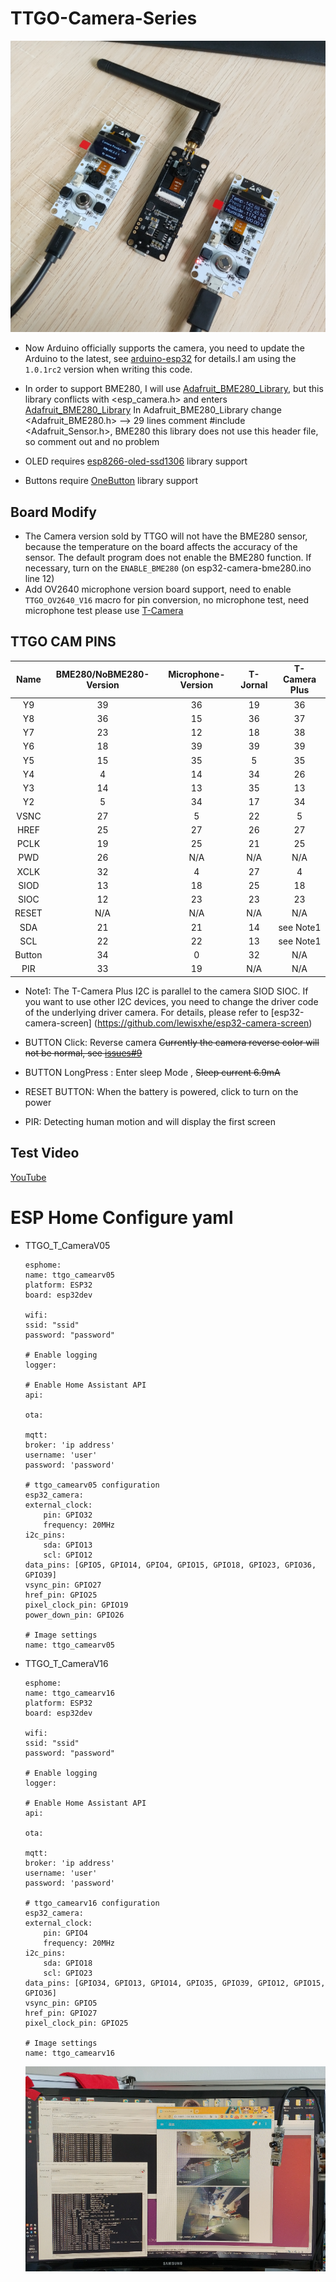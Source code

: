 TTGO-Camera-Series
=====================

![pic](image/1.png)

- Now Arduino officially supports the camera, you need to update the Arduino to the latest, see [arduino-esp32](https://github.com/espressif/arduino-esp32/releases) for details.I am using the `1.0.1rc2` version when writing this code.
  
- In order to support BME280, I will use [Adafruit_BME280_Library](https://github.com/adafruit/Adafruit_BME280_Library), but this library conflicts with <esp_camera.h> and enters [Adafruit_BME280_Library](https://github.com/adafruit/Adafruit_BME280_Library) In Adafruit_BME280_Library change <Adafruit_BME280.h> --> 29 lines comment #include <Adafruit_Sensor.h>, BME280 this library does not use this header file, so comment out and no problem

- OLED requires [esp8266-oled-ssd1306](https://github.com/ThingPulse/esp8266-oled-ssd1306) library support
  
- Buttons require [OneButton](https://github.com/mathertel/OneButton) library support

## Board Modify
- The Camera version sold by TTGO will not have the BME280 sensor, because the temperature on the board affects the accuracy of the sensor. The default program does not enable the BME280 function. If necessary, turn on the `ENABLE_BME280` (on esp32-camera-bme280.ino line 12)
- Add OV2640 microphone version board support, need to enable `TTGO_OV2640_V16` macro for pin conversion, no microphone test, need microphone test please use [T-Camera](https://github.com/Xinyuan-LilyGO/T-Camera)




## TTGO CAM PINS
|  Name  | BME280/NoBME280-Version | Microphone-Version | T-Jornal | T-Camera Plus |
| :----: | :---------------------: | :----------------: | :------: | :-----------: |
|   Y9   |           39            |         36         |    19    |      36       |
|   Y8   |           36            |         15         |    36    |      37       |
|   Y7   |           23            |         12         |    18    |      38       |
|   Y6   |           18            |         39         |    39    |      39       |
|   Y5   |           15            |         35         |    5     |      35       |
|   Y4   |            4            |         14         |    34    |      26       |
|   Y3   |           14            |         13         |    35    |      13       |
|   Y2   |            5            |         34         |    17    |      34       |
|  VSNC  |           27            |         5          |    22    |       5       |
|  HREF  |           25            |         27         |    26    |      27       |
|  PCLK  |           19            |         25         |    21    |      25       |
|  PWD   |           26            |        N/A         |   N/A    |      N/A      |
|  XCLK  |           32            |         4          |    27    |       4       |
|  SIOD  |           13            |         18         |    25    |      18       |
|  SIOC  |           12            |         23         |    23    |      23       |
| RESET  |           N/A           |        N/A         |   N/A    |      N/A      |
|  SDA   |           21            |         21         |    14    |   see Note1   |
|  SCL   |           22            |         22         |    13    |   see Note1   |
| Button |           34            |         0          |    32    |      N/A      |
|  PIR   |           33            |         19         |   N/A    |      N/A      |

- Note1:  The T-Camera Plus I2C is parallel to the camera SIOD SIOC. If you want to use other I2C devices, you need to change the driver code of the underlying driver camera. For details, please refer to [esp32-camera-screen] (https://github.com/lewisxhe/esp32-camera-screen)


* BUTTON Click: Reverse camera ~~Currently the camera reverse color will not be normal, see [issues#9](https://github.com/espressif/esp32-camera/issues/9)~~

* BUTTON LongPress : Enter sleep Mode , ~~Sleep current 6.9mA~~
  
* RESET BUTTON: When the battery is powered, click to turn on the power

* PIR: Detecting human motion and will display the first screen


## Test Video
[YouTube](https://www.youtube.com/watch?v=CibcsmurTbo)



# ESP Home Configure yaml

- TTGO_T_CameraV05
    ```
    esphome:
    name: ttgo_camearv05
    platform: ESP32
    board: esp32dev

    wifi:
    ssid: "ssid"
    password: "password"

    # Enable logging
    logger:

    # Enable Home Assistant API
    api:

    ota:

    mqtt:
    broker: 'ip address'
    username: 'user'
    password: 'password'
    
    # ttgo_camearv05 configuration
    esp32_camera:
    external_clock:
        pin: GPIO32
        frequency: 20MHz
    i2c_pins:
        sda: GPIO13
        scl: GPIO12
    data_pins: [GPIO5, GPIO14, GPIO4, GPIO15, GPIO18, GPIO23, GPIO36, GPIO39]
    vsync_pin: GPIO27
    href_pin: GPIO25
    pixel_clock_pin: GPIO19
    power_down_pin: GPIO26

    # Image settings
    name: ttgo_camearv05
    ```

- TTGO_T_CameraV16
    ```
    esphome:
    name: ttgo_camearv16
    platform: ESP32
    board: esp32dev

    wifi:
    ssid: "ssid"
    password: "password"

    # Enable logging
    logger:

    # Enable Home Assistant API
    api:

    ota:

    mqtt:
    broker: 'ip address'
    username: 'user'
    password: 'password'
    
    # ttgo_camearv16 configuration
    esp32_camera:
    external_clock:
        pin: GPIO4
        frequency: 20MHz
    i2c_pins:
        sda: GPIO18
        scl: GPIO23
    data_pins: [GPIO34, GPIO13, GPIO14, GPIO35, GPIO39, GPIO12, GPIO15, GPIO36]
    vsync_pin: GPIO5
    href_pin: GPIO27
    pixel_clock_pin: GPIO25

    # Image settings
    name: ttgo_camearv16
    ```
    ![](image/2.png)